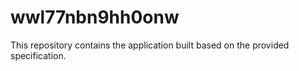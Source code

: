 # wwl77nbn9hh0onw

This repository contains the application built based on the provided specification.